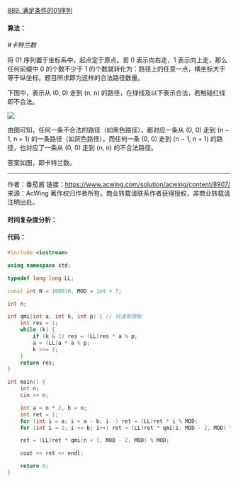 [889. 满足条件的01序列](https://www.acwing.com/problem/content/891/)

#### 算法：

*#卡特兰数*

将 01 序列置于坐标系中，起点定于原点。若 0 表示向右走，1 表示向上走，那么任何前缀中 0 的个数不少于 1 的个数就转化为：路径上的任意一点，横坐标大于等于纵坐标。题目所求即为这样的合法路径数量。

下图中，表示从 (0, 0) 走到 (n, n) 的路径，在绿线及以下表示合法，若触碰红线即不合法。

![](889.png)

由图可知，任何一条不合法的路径（如黑色路径），都对应一条从 (0, 0) 走到 (n − 1, n + 1) 的一条路径（如灰色路径）。而任何一条 (0, 0) 走到 (n − 1, n + 1) 的路径，也对应了一条从 (0, 0) 走到 (n, n) 的不合法路径。

答案如图，即卡特兰数。

---

作者：番茄酱
链接：https://www.acwing.com/solution/acwing/content/8907/
来源：AcWing
著作权归作者所有。商业转载请联系作者获得授权，非商业转载请注明出处。

#### 时间复杂度分析：



#### 代码：

```cpp
#include <iostream>

using namespace std;

typedef long long LL;

const int N = 100010, MOD = 1e9 + 7;

int n;

int qmi(int a, int k, int p) { // 快速幂模板
    int res = 1;
    while (k) {
        if (k & 1) res = (LL)res * a % p;
        a = (LL)a * a % p;
        k >>= 1;
    }
    return res;
}

int main() {
    int n;
    cin >> n;

    int a = n * 2, b = n;
    int ret = 1;
    for (int i = a; i > a - b; i--) ret = (LL)ret * i % MOD;
    for (int i = 1; i <= b; i++) ret = (LL)ret * qmi(i, MOD - 2, MOD) % MOD;

    ret = (LL)ret * qmi(n + 1, MOD - 2, MOD) % MOD;

    cout << ret << endl;

    return 0;
}
```


